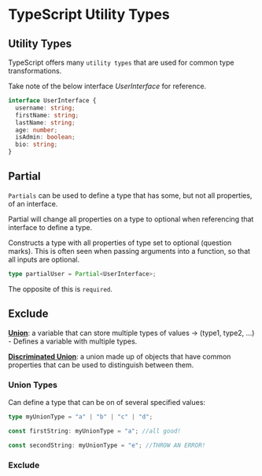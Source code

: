 # TypeScript Utility Types

## Utility Types

TypeScript offers many `utility types` that are used for common type transformations.

Take note of the below interface _UserInterface_ for reference.

```typescript
interface UserInterface {
  username: string;
  firstName: string;
  lastName: string;
  age: number;
  isAdmin: boolean;
  bio: string;
}
```

## Partial

`Partials` can be used to define a type that has some, but not all properties, of an interface.

Partial will change all properties on a type to optional when referencing that interface to define a type.

Constructs a type with all properties of type set to optional (question marks). This is often seen when passing arguments into a function, so that all inputs are optional.

```typescript
type partialUser = Partial<UserInterface>;
```

The opposite of this is `required`.

## Exclude

<u><b>Union</u></b>: a variable that can store multiple types of values -> (type1, type2, ...) - Defines a variable with multiple types.

<b><u>Discriminated Union</b></u>: a union made up of objects that have common properties that can be used to distinguish between them.

### Union Types

Can define a type that can be on of several specified values:

```typescript
type myUnionType = "a" | "b" | "c" | "d";

const firstString: myUnionType = "a"; //all good!

const secondString: myUnionType = "e"; //THROW AN ERROR!
```

### Exclude
